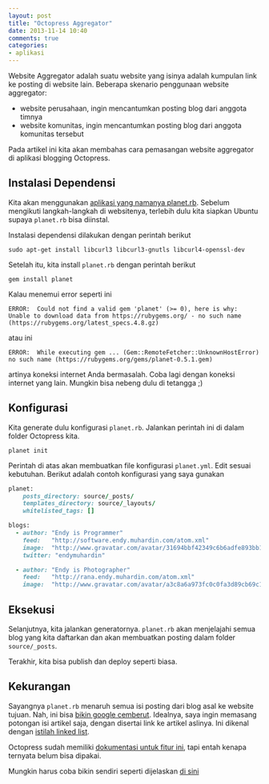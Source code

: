 ```yaml
---
layout: post
title: "Octopress Aggregator"
date: 2013-11-14 10:40
comments: true
categories: 
- aplikasi
---
```


Website Aggregator adalah suatu website yang isinya adalah kumpulan link ke posting di website lain. Beberapa skenario penggunaan website aggregator:

* website perusahaan, ingin mencantumkan posting blog dari anggota timnya
* website komunitas, ingin mencantumkan posting blog dari anggota komunitas tersebut

Pada artikel ini kita akan membahas cara pemasangan website aggregator di aplikasi blogging Octopress.

<!--more-->


## Instalasi Dependensi ##

Kita akan menggunakan [aplikasi yang namanya planet.rb](https://github.com/pote/planet.rb). Sebelum mengikuti langkah-langkah di websitenya, terlebih dulu kita siapkan Ubuntu supaya `planet.rb` bisa diinstal.

Instalasi dependensi dilakukan dengan perintah berikut

```
sudo apt-get install libcurl3 libcurl3-gnutls libcurl4-openssl-dev
```

Setelah itu, kita install `planet.rb` dengan perintah berikut

```
gem install planet
```

Kalau menemui error seperti ini

```
ERROR:  Could not find a valid gem 'planet' (>= 0), here is why:
Unable to download data from https://rubygems.org/ - no such name (https://rubygems.org/latest_specs.4.8.gz)
```

atau ini

```
ERROR:  While executing gem ... (Gem::RemoteFetcher::UnknownHostError)
no such name (https://rubygems.org/gems/planet-0.5.1.gem)
```

artinya koneksi internet Anda bermasalah. Coba lagi dengan koneksi internet yang lain. Mungkin bisa nebeng dulu di tetangga ;)

## Konfigurasi ##

Kita generate dulu konfigurasi `planet.rb`. Jalankan perintah ini di dalam folder Octopress kita.

```
planet init
```

Perintah di atas akan membuatkan file konfigurasi `planet.yml`. Edit sesuai kebutuhan. Berikut adalah contoh konfigurasi yang saya gunakan

```ruby
planet:
    posts_directory: source/_posts/
    templates_directory: source/_layouts/
    whitelisted_tags: []

blogs:
  - author: "Endy is Programmer"
    feed:   "http://software.endy.muhardin.com/atom.xml"
    image:  "http://www.gravatar.com/avatar/31694bbf42349c6b6adfe893bb1e19d8.png"
    twitter: "endymuhardin"

  - author: "Endy is Photographer"
    feed:   "http://rana.endy.muhardin.com/atom.xml"
    image:  "http://www.gravatar.com/avatar/a3c8a6a973fc0c0fa3d89cb69c103ad0.png"
```

## Eksekusi ##

Selanjutnya, kita jalankan generatornya. `planet.rb` akan menjelajahi semua blog yang kita daftarkan dan akan membuatkan posting dalam folder `source/_posts`. 

Terakhir, kita bisa publish dan deploy seperti biasa.

## Kekurangan ##

Sayangnya `planet.rb` menaruh semua isi posting dari blog asal ke website tujuan. Nah, ini bisa [bikin google cemberut](https://support.google.com/webmasters/answer/66359?hl=en). Idealnya, saya ingin memasang potongan isi artikel saja, dengan disertai link ke artikel aslinya. Ini dikenal dengan [istilah linked list](http://daringfireball.net/linked/).

Octopress sudah memiliki [dokumentasi untuk fitur ini](http://octopress.org/docs/blogging/linklog/), tapi entah kenapa ternyata belum bisa dipakai. 

Mungkin harus coba bikin sendiri seperti dijelaskan [di sini](http://www.candlerblog.com/2012/01/30/octopress-linked-list/)

